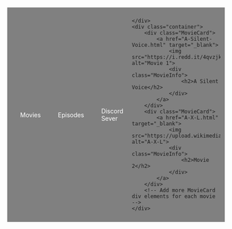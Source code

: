 <html lang="en">
<head>
    <meta charset="UTF-8">
    <meta name="viewport" content="width=device-width, initial-scale=1.0">
    <title>Movie Selection</title>
    <style>
        body {
            background-color: lightTeal;
        }
        .container {
            display: flex;
            flex-wrap: wrap;
            justify-content: space-around;
            padding: 20px;
        }
        .movieCard {
            width: 200px;
            height: 300px;
            margin: 10px;
            background-color: white;
            border: 1px solid black;
            box-shadow: 5px 5px 5px grey;
            transition: transform 0.3s ease;
        }
        .MovieCard:hover {
            transform: scale(1.1);
        }
        .MovieCard a {
            text-decoration: none;
        }
        .MovieCard img {
            width: 150pxpx;
            height: 300px;
            margin: 0 auto;
            display: block;
        }
        .MovieInfo {
            padding: 10px;
            text-align: center;
        }
        .Menu {
            background-color: grey;
            display: flex;
            justify-content: center;
            align-items: center;
            padding: 10px;
            margin-top: 20px;
        }
        .Menu a {
            color: white;
            text-decoration: none;
            padding: 10px;
            margin: 0 10px;
        }
    </style>
</head>
<body>
    <div class="Menu">
        <a href="https://syfer-eng.github.io/">Movies</a>
        <a href="Episodes.html">Episodes</a>
        <a href="https://discord.gg/JMfgMwgBxe">Discord Sever</a>


    </div>
    <div class="container">
        <div class="MovieCard">
            <a href="A-Silent-Voice.html" target="_blank">
                <img src="https://i.redd.it/4qvzjk0la1p91.jpg" alt="Movie 1">
                <div class="MovieInfo">
                    <h2>A Silent Voice</h2>
                </div>
            </a>
        </div>
        <div class="MovieCard">
            <a href="A-X-L.html" target="_blank">
                <img src="https://upload.wikimedia.org/wikipedia/en/6/6b/AXL_Official_Poster_2018.png" alt="A-X-L">
                <div class="MovieInfo">
                    <h2>Movie 2</h2>
                </div>
            </a>
        </div>
        <!-- Add more MovieCard div elements for each movie -->
    </div>
</body>
</html>
